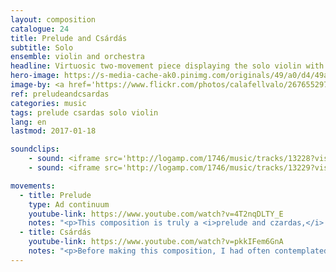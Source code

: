 ```yaml
---
layout: composition
catalogue: 24
title: Prelude and Csárdás
subtitle: Solo
ensemble: violin and orchestra
headline: Virtuosic two-movement piece displaying the solo violin with chamber orchestra.
hero-image: https://s-media-cache-ak0.pinimg.com/originals/49/a0/d4/49a0d4dc08d66319be0a27faf2810e68.jpg
image-by: <a href='https://www.flickr.com/photos/calafellvalo/2676552977/in/photolist-55w2X8-7qbYeh-5e9vxq-gBQXdy-dHQJnV-nDiTp-qZuk75-gHE92e-fNLpmu-bh2bn4-qjnkg-5e5b78-qjnos-9fqkVZ-afa6ib-4ezUxb-af5pSQ-9CxLAg-5fXKs1-qjnh5-ELmhsX-4mqiVN-giygDe-4E5uMP-4aWfQG-dHWVvs-5yUXMX-5u83QP-5xtdSo-794ktf-pFsYXC-78ZsST-DfhFvk-ow6VyZ-6RyLca-4h2KRC-7fkZ5n-mFRJhh-dYAKb4-6tKSyf-7fkZ3K-4t1KNM-65s7CD-4P4gsE-dpQPFA-2zCYdV-4TwvKj-23BM5Y-4Q95Zs-Ao3Ln7' target='_new'>Folklore Ungarian</a> by Joan Grífols
ref: preludeandcsardas
categories: music
tags: prelude csardas solo violin
lang: en
lastmod: 2017-01-18

soundclips:
    - sound: <iframe src='http://logamp.com/1746/music/tracks/13228?vision&responsive' name='logampIFrame' scrolling='no' frameborder='0' width='100%' height='150px'></iframe>
    - sound: <iframe src='http://logamp.com/1746/music/tracks/13229?vision&responsive' name='logampIFrame' scrolling='no' frameborder='0' width='100%' height='150px'></iframe>

movements:
  - title: Prelude
    type: Ad continuum
    youtube-link: https://www.youtube.com/watch?v=4T2nqDLTY_E
    notes: "<p>This composition is truly a <i>prelude and czardas,</i> in the same way as a <i>toccata and fugue.</i> The prelude, being in quasi-perpetual motion, is, in that sense, the toccata. Earlier, this composition was called Daniel II, but because the name seemed redundant and could be confused with the earlier <i>Varia Daniel,</i> I dropped it in favour of the more semantic title <i>Prelude and Csárdás.</i></p>"
  - title: Csárdás
    youtube-link: https://www.youtube.com/watch?v=pkkIFem6GnA
    notes: "<p>Before making this composition, I had often contemplated creating a csárdás. Indeed, since quite early in my learning the violin, I had become familiar with the score of the very famous <i>Csárdás</i> for violin and piano by Vittorio Monti. I told myself that if many people enjoy his composition, it would be profitable to make one of the same kind. I therefore consulted our <i>Encyclopædia Britannica</i> to find out what could be known about that form of music.</p><p>Later, I decided to make it a composition for my friend Daniel. I therefore began by the lassu <i>(Andante Maestoso),</i> of which the composition method was somewhat unusual:</p><p>I wished, for the <i>lassu,</i> to create a soft and melodic entry for the entry of the violin. I therefore wrote, out of my first inspiration, a line for the cello, containing an element of danse and a fragment of melody. After further consideration, I found that beautiful, but not sufficient. I therefore added a line for the clarinet, which I though would then carry the melody: false! I would end up creating a new line for the flute, that one finally being beautiful and satisfying.</p><p>To introduce the csárdás, I chose a theme invented earlier through a creative spinoff for the <a href='http://denislabrecque.ca/music/2013/01/01/various-airs.html'><i>Various Airs</i> for violin.</a> That then became the theme of the <i>ad perpetuum</i> of the first movement. That perpetual movement is in reality an interrupted flow, since it stops in its center for a short <i>Moderato,</i> before starting again, on a new tone which makes these three parts—the <i>Vivace</i> of the beginning, the <i>Moderato</i> which follows, and the <i>Vivace</i> (or <i>A tempo</i>) of the end—inseperable.</p>"
---
```

